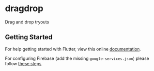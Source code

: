 # dragdrop

Drag and drop tryouts

## Getting Started

For help getting started with Flutter, view this online
[documentation](https://flutter.io/).


For configuring Firebase (add the missing `google-services.json`)
please follow [these steps](https://codelabs.developers.google.com/codelabs/flutter-firebase/)
